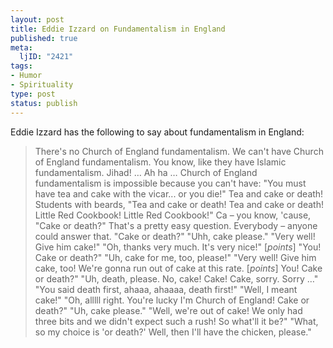 ```yaml
--- 
layout: post
title: Eddie Izzard on Fundamentalism in England
published: true
meta: 
  ljID: "2421"
tags: 
- Humor
- Spirituality
type: post
status: publish
---
```

Eddie Izzard has the following to say about fundamentalism in England:
<blockquote>There's no Church of England fundamentalism. We can't have Church of England fundamentalism. You know, like they have Islamic fundamentalism. Jihad! … Ah ha … Church of England fundamentalism is impossible because you can't have: "You must have tea and cake with the vicar... or you die!" Tea and cake or death! Students with beards, "Tea and cake or death! Tea and cake or death! Little Red Cookbook! Little Red Cookbook!" Ca – you know, 'cause, "Cake or death?" That's a pretty easy question. Everybody – anyone could answer that. "Cake or death?" "Uhh, cake please." "Very well! Give him cake!" "Oh, thanks very much. It's very nice!" [<em>points</em>] "You! Cake or death?" "Uh, cake for me, too, please!" "Very well! Give him cake, too! We're gonna run out of cake at this rate. [<em>points</em>] You! Cake or death?" "Uh, death, please. No, cake! Cake! Cake, sorry. Sorry …" "You said death first, ahaaa, ahaaaa, death first!" "Well, I meant cake!" "Oh, alllll right. You're lucky I'm Church of England! Cake or death?" "Uh, cake please." "Well, we're out of cake! We only had three bits and we didn't expect such a rush! So what'll it be?" "What, so my choice is 'or death?' Well, then I'll have the chicken, please."</blockquote>
